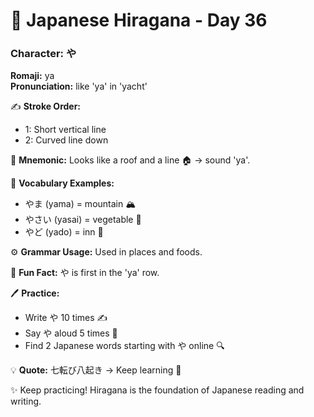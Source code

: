 # 📖 Japanese Hiragana - Day 36

### Character: や  
**Romaji:** ya  
**Pronunciation:** like 'ya' in 'yacht'  

✍️ **Stroke Order:**  
- 1: Short vertical line
- 2: Curved line down

📝 **Mnemonic:** Looks like a roof and a line 🏠 → sound 'ya'.  

📌 **Vocabulary Examples:**  
- やま (yama) = mountain 🏔️
- やさい (yasai) = vegetable 🥦
- やど (yado) = inn 🏨

⚙️ **Grammar Usage:** Used in places and foods.  

🎉 **Fun Fact:** や is first in the 'ya' row.  

🖊️ **Practice:**  
- Write や 10 times ✍️
- Say や aloud 5 times 🎤
- Find 2 Japanese words starting with や online 🔍

💡 **Quote:** 七転び八起き → Keep learning 💪  

✨ Keep practicing! Hiragana is the foundation of Japanese reading and writing.
